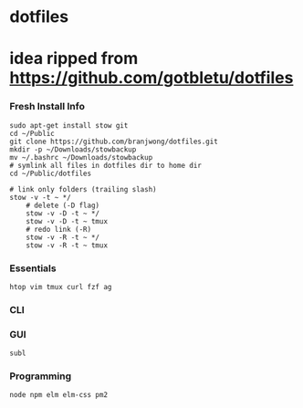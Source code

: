 # dotfiles
# idea ripped from https://github.com/gotbletu/dotfiles

### Fresh Install Info
    sudo apt-get install stow git 
    cd ~/Public
    git clone https://github.com/branjwong/dotfiles.git
    mkdir -p ~/Downloads/stowbackup
    mv ~/.bashrc ~/Downloads/stowbackup
    # symlink all files in dotfiles dir to home dir
    cd ~/Public/dotfiles
    
    # link only folders (trailing slash)
    stow -v -t ~ */
        # delete (-D flag)
        stow -v -D -t ~ */
        stow -v -D -t ~ tmux
        # redo link (-R)
        stow -v -R -t ~ */
        stow -v -R -t ~ tmux

    
### Essentials
    htop vim tmux curl fzf ag

### CLI
       
### GUI
    subl 

### Programming
    node npm elm elm-css pm2
